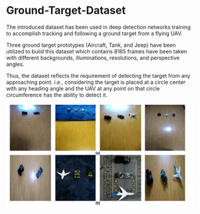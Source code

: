 # Ground-Target-Dataset
The introduced dataset has been used in deep detection networks training to accomplish tracking and following a ground target from a flying UAV.

<p>Three ground target prototypes (Aircraft, Tank, and Jeep) have been utilized to build this dataset which contains 8165 frames have been taken with different backgrounds, illuminations, resolutions, and perspective angles.

<p>Thus, the dataset reflects the requirement of detecting the target from any approaching point. i.e., considering the target is placed at a circle center with any heading angle and the UAV at any point on that circle circumference has the ability to detect it.

![alt text](https://github.com/Ali-Maher/Ground-Target-Dataset/blob/master/Slide4.JPG)
